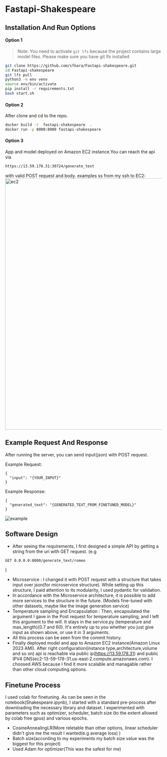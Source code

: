 # Fastapi-Shakespeare


## Installation And Run Options


#### Option 1
> Note: You need to activate `git lfs` because the project contains large model files. Please make sure you have git lfs installed

```sh
git clone https://github.com/sfkara/Fastapi-shakespeare.git
cd Fastapi-shakespeare
git lfs pull
python3 -m env venv
source env/bin/activate
pip install -r requirements.txt
bash start.sh
```
#### Option 2
After clone and cd to the repo.
```sh
docker build -t  fastapi-shakespeare  .
docker run -p 8000:8000 fastapi-shakespeare
```
#### Option 3
App and model deployed on Amazon EC2 instance.You can reach the api via 
```sh
https://13.59.178.31:30724/generate_text
```
with valid POST request and body.
examples ss from my ssh to EC2:<img width="808" alt="ec2" src="https://github.com/sfkara/Fastapi-shakespeare/assets/19964783/4f37b74d-ced2-44d3-8abe-affa20960f37">



## Example Request And Response
After running the server, you can send input(json) with POST request.

Example Request:
```
{
  "input": "{YOUR_INPUT}"  
}
```
Example Response:
```
{
  "generated_text": "{GENERATED_TEXT_FROM_FINETUNED_MODEL}"  
}
```
![example](https://github.com/sfkara/Fastapi-shakespeare/assets/19964783/78e4ed99-cd17-420c-be7f-7f5668135a34)


 
## Software Design 
- After seeing the requirements, I first designed a simple API by getting a string from the uri with GET request.
(e.g 
```sh
GET 0.0.0.0:8000/generate_text/romeo
```
)
- Microservice : I changed it with POST request with a structure that takes input over json(for microservice structure). While setting up this structure, I paid attention to its modularity, I used pydantic for validation.
- In accordance with the Microservice architecture, it is possible to add more services to the structure in the future. (Models fine-tuned with other datasets, maybe like the image generation service)
- Temperature sampling and Encapsulation : Then, encapsulated the argument I gave in the Post request for temperature sampling, and I left this argument to the will. It stays in the service.py (temperature and max_length)(0.7 and 60).
It's entirely up to you whether you just give input as shown above, or use it in 3 arguments. 
- All this process can be seen from the commit history.
- Finally deployed model and app to Amazon EC2 instance(Amazon Linux 2023 AMI). After right configuration(instance type,architecture,volume and so on) api is reachable via public ip(https://13.59.178.31) and public IPV4 DNS(ec2-13-59-178-31.us-east-2.compute.amazonaws.com). I choosed AWS because I find it more scalable and managable rather than other cloud computing options.


## Finetune Process
 I used colab for finetuning. As can be seen in the notebook(Shakespeare.ipynb), I started with a standard pre-process after downloading the necessary library and dataset. I experimented with parameters such as optimizer, scheduler, batch size (to the extent allowed by colab free gpus) and various epochs.
  - CosineAnnealingLR(More reletable than other options, linear scheduler didn't give me the result I wanted(e.g average loss) )
  - Batch size(according to my experiments my batch size value was the biggest for this project)
  - Used Adam for optimizer(This was the safest for me)



 
